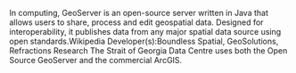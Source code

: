 In computing, GeoServer is an open-source server written in Java that allows users to share, process and edit geospatial data. Designed for interoperability, it publishes data from any major spatial data source using open standards.Wikipedia
Developer(s):Boundless Spatial, GeoSolutions, Refractions Research
The Strait of Georgia Data Centre uses both the Open Source GeoServer and the commercial ArcGIS.
